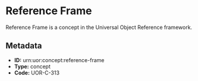 # Reference Frame

Reference Frame is a concept in the Universal Object Reference framework.

## Metadata

- **ID:** urn:uor:concept:reference-frame
- **Type:** concept
- **Code:** UOR-C-313
